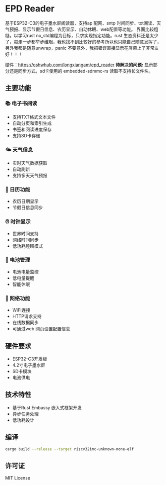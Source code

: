 # EPD Reader

基于ESP32-C3的电子墨水屏阅读器，支持ap 配网、sntp 时间同步、txt阅读、天气预报、显示节假日信息、农历显示、自动休眠、web配置等功能。
界面比较粗糙，以学习rust no_std编程为目标，只求实现指定功能。rust 生态资料还是太少了，每走一步都举步维艰，我也找不到比较好的参考所以也只能自己随意发挥了，另外我都是随意unwrap，panic 不要意外，我把错误直接显示在屏幕上了非常友好！！！


硬件：https://oshwhub.com/longxiangam/epd_reader
**待解决的问题:**
显示部分还是同步方式，sd卡使用的 embedded-sdmmc-rs 读取不支持长文件名。

## 主要功能

### 📚 电子书阅读
- 支持TXT格式文本文件
- 自动分页和索引生成
- 书签和阅读进度保存
- 支持SD卡存储

### 🌤️ 天气信息
- 实时天气数据获取
- 自动刷新
- 支持多天天气预报

### 📅 日历功能
- 农历日期显示
- 节假日信息同步

### ⏰ 时钟显示
- 世界时间支持
- 网络时间同步
- 低功耗睡眠模式

### 🔋 电池管理
- 电池电量监控
- 低电量提醒
- 智能休眠

### 📡 网络功能
- WiFi连接
- HTTP请求支持
- 在线数据同步
- 可通过web 网页设置配置信息
## 硬件要求

- ESP32-C3开发板
- 4.2寸电子墨水屏
- SD卡模块
- 电池供电

## 技术特性

- 基于Rust Embassy 嵌入式框架开发
- 异步任务处理
- 低功耗设计

## 编译

```bash
cargo build --release --target riscv32imc-unknown-none-elf
```

## 许可证

MIT License
